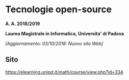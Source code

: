 # Tecnologie open-source

**A. A. 2018/2019**

**Laurea Magistrale in Informatica, Universita' di Padova**

*[Aggiornamento: 03/10/2018: Nuovo sito Web]*

## Sito

https://elearning.unipd.it/math/course/view.php?id=334
